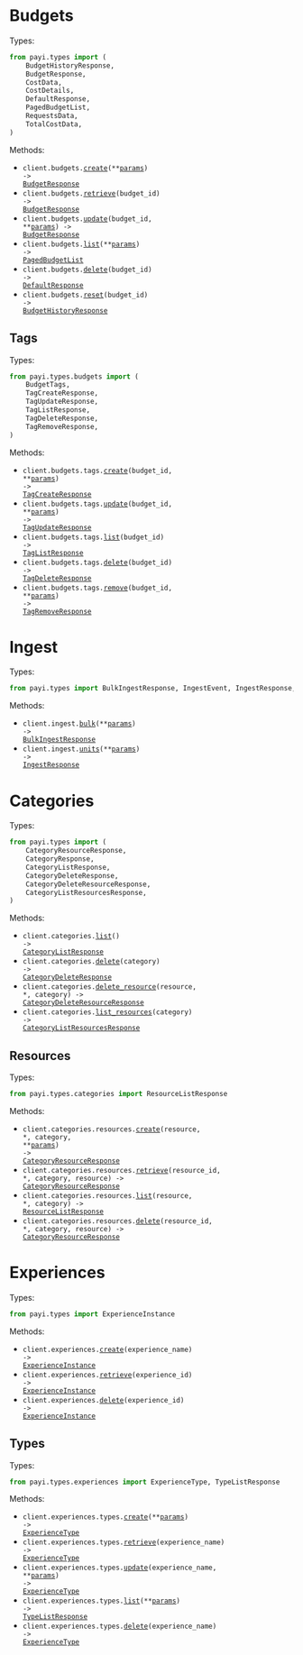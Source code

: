 # Budgets

Types:

```python
from payi.types import (
    BudgetHistoryResponse,
    BudgetResponse,
    CostData,
    CostDetails,
    DefaultResponse,
    PagedBudgetList,
    RequestsData,
    TotalCostData,
)
```

Methods:

- <code title="post /api/v1/budgets">client.budgets.<a href="./src/payi/resources/budgets/budgets.py">create</a>(\*\*<a href="src/payi/types/budget_create_params.py">params</a>) -> <a href="./src/payi/types/budget_response.py">BudgetResponse</a></code>
- <code title="get /api/v1/budgets/{budget_id}">client.budgets.<a href="./src/payi/resources/budgets/budgets.py">retrieve</a>(budget_id) -> <a href="./src/payi/types/budget_response.py">BudgetResponse</a></code>
- <code title="put /api/v1/budgets/{budget_id}">client.budgets.<a href="./src/payi/resources/budgets/budgets.py">update</a>(budget_id, \*\*<a href="src/payi/types/budget_update_params.py">params</a>) -> <a href="./src/payi/types/budget_response.py">BudgetResponse</a></code>
- <code title="get /api/v1/budgets">client.budgets.<a href="./src/payi/resources/budgets/budgets.py">list</a>(\*\*<a href="src/payi/types/budget_list_params.py">params</a>) -> <a href="./src/payi/types/paged_budget_list.py">PagedBudgetList</a></code>
- <code title="delete /api/v1/budgets/{budget_id}">client.budgets.<a href="./src/payi/resources/budgets/budgets.py">delete</a>(budget_id) -> <a href="./src/payi/types/default_response.py">DefaultResponse</a></code>
- <code title="post /api/v1/budgets/{budget_id}/reset">client.budgets.<a href="./src/payi/resources/budgets/budgets.py">reset</a>(budget_id) -> <a href="./src/payi/types/budget_history_response.py">BudgetHistoryResponse</a></code>

## Tags

Types:

```python
from payi.types.budgets import (
    BudgetTags,
    TagCreateResponse,
    TagUpdateResponse,
    TagListResponse,
    TagDeleteResponse,
    TagRemoveResponse,
)
```

Methods:

- <code title="post /api/v1/budgets/{budget_id}/tags">client.budgets.tags.<a href="./src/payi/resources/budgets/tags.py">create</a>(budget_id, \*\*<a href="src/payi/types/budgets/tag_create_params.py">params</a>) -> <a href="./src/payi/types/budgets/tag_create_response.py">TagCreateResponse</a></code>
- <code title="put /api/v1/budgets/{budget_id}/tags">client.budgets.tags.<a href="./src/payi/resources/budgets/tags.py">update</a>(budget_id, \*\*<a href="src/payi/types/budgets/tag_update_params.py">params</a>) -> <a href="./src/payi/types/budgets/tag_update_response.py">TagUpdateResponse</a></code>
- <code title="get /api/v1/budgets/{budget_id}/tags">client.budgets.tags.<a href="./src/payi/resources/budgets/tags.py">list</a>(budget_id) -> <a href="./src/payi/types/budgets/tag_list_response.py">TagListResponse</a></code>
- <code title="delete /api/v1/budgets/{budget_id}/tags">client.budgets.tags.<a href="./src/payi/resources/budgets/tags.py">delete</a>(budget_id) -> <a href="./src/payi/types/budgets/tag_delete_response.py">TagDeleteResponse</a></code>
- <code title="patch /api/v1/budgets/{budget_id}/tags/remove">client.budgets.tags.<a href="./src/payi/resources/budgets/tags.py">remove</a>(budget_id, \*\*<a href="src/payi/types/budgets/tag_remove_params.py">params</a>) -> <a href="./src/payi/types/budgets/tag_remove_response.py">TagRemoveResponse</a></code>

# Ingest

Types:

```python
from payi.types import BulkIngestResponse, IngestEvent, IngestResponse, IngestUnits
```

Methods:

- <code title="post /api/v1/ingest/bulk">client.ingest.<a href="./src/payi/resources/ingest.py">bulk</a>(\*\*<a href="src/payi/types/ingest_bulk_params.py">params</a>) -> <a href="./src/payi/types/bulk_ingest_response.py">BulkIngestResponse</a></code>
- <code title="post /api/v1/ingest">client.ingest.<a href="./src/payi/resources/ingest.py">units</a>(\*\*<a href="src/payi/types/ingest_units_params.py">params</a>) -> <a href="./src/payi/types/ingest_response.py">IngestResponse</a></code>

# Categories

Types:

```python
from payi.types import (
    CategoryResourceResponse,
    CategoryResponse,
    CategoryListResponse,
    CategoryDeleteResponse,
    CategoryDeleteResourceResponse,
    CategoryListResourcesResponse,
)
```

Methods:

- <code title="get /api/v1/categories">client.categories.<a href="./src/payi/resources/categories/categories.py">list</a>() -> <a href="./src/payi/types/category_list_response.py">CategoryListResponse</a></code>
- <code title="delete /api/v1/categories/{category}">client.categories.<a href="./src/payi/resources/categories/categories.py">delete</a>(category) -> <a href="./src/payi/types/category_delete_response.py">CategoryDeleteResponse</a></code>
- <code title="delete /api/v1/categories/{category}/resources/{resource}">client.categories.<a href="./src/payi/resources/categories/categories.py">delete_resource</a>(resource, \*, category) -> <a href="./src/payi/types/category_delete_resource_response.py">CategoryDeleteResourceResponse</a></code>
- <code title="get /api/v1/categories/{category}/resources">client.categories.<a href="./src/payi/resources/categories/categories.py">list_resources</a>(category) -> <a href="./src/payi/types/category_list_resources_response.py">CategoryListResourcesResponse</a></code>

## Resources

Types:

```python
from payi.types.categories import ResourceListResponse
```

Methods:

- <code title="post /api/v1/categories/{category}/resources/{resource}">client.categories.resources.<a href="./src/payi/resources/categories/resources.py">create</a>(resource, \*, category, \*\*<a href="src/payi/types/categories/resource_create_params.py">params</a>) -> <a href="./src/payi/types/category_resource_response.py">CategoryResourceResponse</a></code>
- <code title="get /api/v1/categories/{category}/resources/{resource}/{resource_id}">client.categories.resources.<a href="./src/payi/resources/categories/resources.py">retrieve</a>(resource_id, \*, category, resource) -> <a href="./src/payi/types/category_resource_response.py">CategoryResourceResponse</a></code>
- <code title="get /api/v1/categories/{category}/resources/{resource}">client.categories.resources.<a href="./src/payi/resources/categories/resources.py">list</a>(resource, \*, category) -> <a href="./src/payi/types/categories/resource_list_response.py">ResourceListResponse</a></code>
- <code title="delete /api/v1/categories/{category}/resources/{resource}/{resource_id}">client.categories.resources.<a href="./src/payi/resources/categories/resources.py">delete</a>(resource_id, \*, category, resource) -> <a href="./src/payi/types/category_resource_response.py">CategoryResourceResponse</a></code>

# Experiences

Types:

```python
from payi.types import ExperienceInstance
```

Methods:

- <code title="post /api/v1/experiences/instances/{experience_name}">client.experiences.<a href="./src/payi/resources/experiences/experiences.py">create</a>(experience_name) -> <a href="./src/payi/types/experience_instance.py">ExperienceInstance</a></code>
- <code title="get /api/v1/experiences/instances/{experience_id}">client.experiences.<a href="./src/payi/resources/experiences/experiences.py">retrieve</a>(experience_id) -> <a href="./src/payi/types/experience_instance.py">ExperienceInstance</a></code>
- <code title="delete /api/v1/experiences/instances/{experience_id}">client.experiences.<a href="./src/payi/resources/experiences/experiences.py">delete</a>(experience_id) -> <a href="./src/payi/types/experience_instance.py">ExperienceInstance</a></code>

## Types

Types:

```python
from payi.types.experiences import ExperienceType, TypeListResponse
```

Methods:

- <code title="post /api/v1/experiences/types">client.experiences.types.<a href="./src/payi/resources/experiences/types.py">create</a>(\*\*<a href="src/payi/types/experiences/type_create_params.py">params</a>) -> <a href="./src/payi/types/experiences/experience_type.py">ExperienceType</a></code>
- <code title="get /api/v1/experiences/types/{experience_name}">client.experiences.types.<a href="./src/payi/resources/experiences/types.py">retrieve</a>(experience_name) -> <a href="./src/payi/types/experiences/experience_type.py">ExperienceType</a></code>
- <code title="patch /api/v1/experiences/types/{experience_name}">client.experiences.types.<a href="./src/payi/resources/experiences/types.py">update</a>(experience_name, \*\*<a href="src/payi/types/experiences/type_update_params.py">params</a>) -> <a href="./src/payi/types/experiences/experience_type.py">ExperienceType</a></code>
- <code title="get /api/v1/experiences/types">client.experiences.types.<a href="./src/payi/resources/experiences/types.py">list</a>(\*\*<a href="src/payi/types/experiences/type_list_params.py">params</a>) -> <a href="./src/payi/types/experiences/type_list_response.py">TypeListResponse</a></code>
- <code title="delete /api/v1/experiences/types/{experience_name}">client.experiences.types.<a href="./src/payi/resources/experiences/types.py">delete</a>(experience_name) -> <a href="./src/payi/types/experiences/experience_type.py">ExperienceType</a></code>
